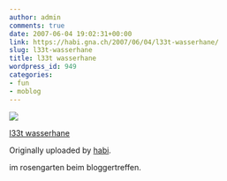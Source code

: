 ```yaml
---
author: admin
comments: true
date: 2007-06-04 19:02:31+00:00
link: https://habi.gna.ch/2007/06/04/l33t-wasserhane/
slug: l33t-wasserhane
title: l33t wasserhane
wordpress_id: 949
categories:
- fun
- moblog
---
```



 [![](http://farm2.static.flickr.com/1177/530384689_40d1d0481b_m.jpg)](http://www.flickr.com/photos/habi/530384689/)
   

 
  [l33t wasserhane](http://www.flickr.com/photos/habi/530384689/)
    

  Originally uploaded by [habi](http://www.flickr.com/people/habi/).
 



im rosengarten beim bloggertreffen.
  

